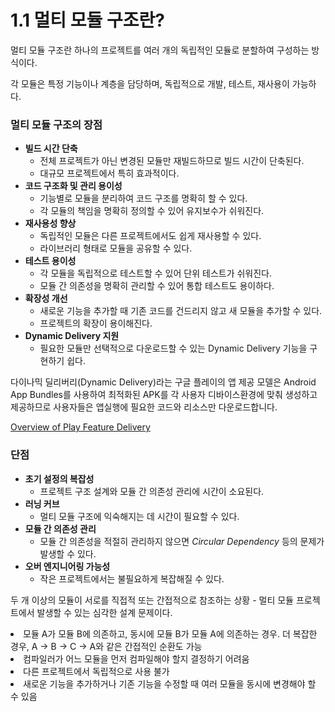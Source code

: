 # 1.1 멀티 모듈 구조란?

멀티 모듈 구조란 하나의 프로젝트를 여러 개의 독립적인 모듈로 분할하여 구성하는 방식이다.

각 모듈은 특정 기능이나 계층을 담당하며, 독립적으로 개발, 테스트, 재사용이 가능하다.

### 멀티 모듈 구조의 장점

- **빌드 시간 단축**
  - 전체 프로젝트가 아닌 변경된 모듈만 재빌드하므로 빌드 시간이 단축된다.
  - 대규모 프로젝트에서 특히 효과적이다.
- **코드 구조화 및 관리 용이성**
  - 기능별로 모듈을 분리하여 코드 구조를 명확히 할 수 있다.
  - 각 모듈의 책임을 명확히 정의할 수 있어 유지보수가 쉬워진다.
- **재사용성 향상**
  - 독립적인 모듈은 다른 프로젝트에서도 쉽게 재사용할 수 있다.
  - 라이브러리 형태로 모듈을 공유할 수 있다.
- **테스트 용이성**
  - 각 모듈을 독립적으로 테스트할 수 있어 단위 테스트가 쉬워진다.
  - 모듈 간 의존성을 명확히 관리할 수 있어 통합 테스트도 용이하다.
- **확장성 개선**
  - 새로운 기능을 추가할 때 기존 코드를 건드리지 않고 새 모듈을 추가할 수 있다.
  - 프로젝트의 확장이 용이해진다.
- **Dynamic Delivery 지원**
  - 필요한 모듈만 선택적으로 다운로드할 수 있는 Dynamic Delivery 기능을 구현하기 쉽다.

<tip title="Dynamic Delivery란?">
    <p>다이나믹 딜리버리(Dynamic Delivery)라는 구글 플레이의 앱 제공 모델은 Android App Bundles를 사용하여 최적화된 APK를 각 사용자 디바이스환경에 맞춰 생성하고 제공하므로 사용자들은 앱실행에 필요한 코드와 리소스만 다운로드합니다.</p>
    <p><a href="https://developer.android.com/guide/playcore/feature-delivery">Overview of Play Feature Delivery</a></p>
</tip>

### 단점

- **초기 설정의 복잡성**
  - 프로젝트 구조 설계와 모듈 간 의존성 관리에 시간이 소요된다.
- **러닝 커브**
  - 멀티 모듈 구조에 익숙해지는 데 시간이 필요할 수 있다.
- **모듈 간 의존성 관리**
  - 모듈 간 의존성을 적절히 관리하지 않으면 _Circular Dependency_ 등의 문제가 발생할 수 있다.
- **오버 엔지니어링 가능성**
  - 작은 프로젝트에서는 불필요하게 복잡해질 수 있다.

<tip title="Circular Dependency">
    <p>두 개 이상의 모듈이 서로를 직접적 또는 간접적으로 참조하는 상황 - 멀티 모듈 프로젝트에서 발생할 수 있는 심각한 설계 문제이다.</p>
    <p>
        <list type="bullet">
            <li>모듈 A가 모듈 B에 의존하고, 동시에 모듈 B가 모듈 A에 의존하는 경우. 더 복잡한 경우, A → B → C → A와 같은 간접적인 순환도 가능</li>
            <li>컴파일러가 어느 모듈을 먼저 컴파일해야 할지 결정하기 어려움</li>
            <li>다른 프로젝트에서 독립적으로 사용 불가</li>
            <li>새로운 기능을 추가하거나 기존 기능을 수정할 때 여러 모듈을 동시에 변경해야 할 수 있음</li>
        </list>
    </p>
</tip>


